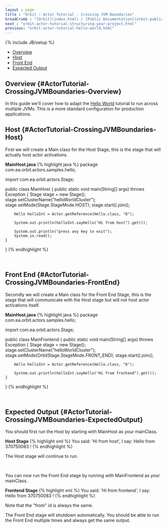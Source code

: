 ```yaml
---
layout : page
title : "Orbit : Actor Tutorial - Crossing JVM Boundaries"
breadCrumb : "[Orbit](index.html) / [Public Documentation](orbit-public-documentation.html) / [Actors](orbit-actors.html) / [Actor Tutorials](orbit-actor-tutorials.html)"
next : "orbit-actor-tutorial-structuring-your-project.html"
previous: "orbit-actor-tutorial-hello-world.html"
---
```

{% include JB/setup %}



-  [Overview](#ActorTutorial-CrossingJVMBoundaries-Overview)
-  [Host](#ActorTutorial-CrossingJVMBoundaries-Host)
-  [Front End](#ActorTutorial-CrossingJVMBoundaries-FrontEnd)
-  [Expected Output](#ActorTutorial-CrossingJVMBoundaries-ExpectedOutput)



Overview {#ActorTutorial-CrossingJVMBoundaries-Overview}
----------


In this guide we'll cover how to adapt the [Hello World](orbit-actor-tutorial-hello-world.html) tutorial to run across multiple JVMs. This is a more standard configuration for production applications.  


Host {#ActorTutorial-CrossingJVMBoundaries-Host}
----------


First we will create a Main class for the Host Stage, this is the stage that will actually host actor activations.

**MainHost.java** 
{% highlight java %}
package com.ea.orbit.actors.samples.hello;

import com.ea.orbit.actors.Stage;

public class MainHost
{
    public static void main(String[] args) throws Exception
    {
    	Stage stage = new Stage();
        stage.setClusterName("helloWorldCluster");
        stage.setMode(Stage.StageMode.HOST);
        stage.start().join();

        Hello helloInt = Actor.getReference(Hello.class, "0");

        System.out.println(helloInt.sayHello("Hi from host").get());
			
        System.out.println("press any key to exit");
        System.in.read();        
    }
}
{% endhighlight %}

 


Front End {#ActorTutorial-CrossingJVMBoundaries-FrontEnd}
----------


Secondly we will create a Main class for the Front End Stage, this is the stage that will communicate with the Host stage but will not host actor activations itself.

**MainHost.java** 
{% highlight java %}
package com.ea.orbit.actors.samples.hello;

import com.ea.orbit.actors.Stage;

public class MainFrontend
{
    public static void main(String[] args) throws Exception
    {
        Stage stage = new Stage();
        stage.setClusterName("helloWorldCluster");
        stage.setMode(OrbitStage.StageMode.FRONT_END);
        stage.start().join();

        Hello helloInt = Actor.getReference(Hello.class, "0");

        System.out.println(helloInt.sayHello("Hi from frontend").get());
    }
}
{% endhighlight %}

 


Expected Output {#ActorTutorial-CrossingJVMBoundaries-ExpectedOutput}
----------


You should first run the Host by starting with MainHost as your mainClass.

**Host Stage** 
{% highlight xml %}
You said: 'Hi from host', I say: Hello from 370750083 !
{% endhighlight %}

The Host stage will continue to run.


 


You can now run the Front End stage by running with MainFrontend as your mainClass.

**Frontend Stage** 
{% highlight xml %}
You said: 'Hi from frontend', I say: Hello from 370750083 !
{% endhighlight %}

Note that the "from" id is always the same.


The Front End stage will shutdown automatically. You should be able to run the Front End multiple times and always get the same output.

